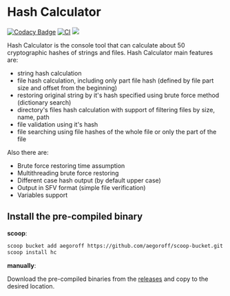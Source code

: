 Hash Calculator
======
[![Codacy Badge](https://api.codacy.com/project/badge/Grade/0d8224be8eac4324b81f8846c6b14161)](https://app.codacy.com/manual/egoroff/hc?utm_source=github.com&utm_medium=referral&utm_content=aegoroff/hc&utm_campaign=Badge_Grade_Dashboard)
[![CI](https://github.com/aegoroff/hc/actions/workflows/ci.yml/badge.svg)](https://github.com/aegoroff/hc/actions/workflows/ci.yml)
[![](https://tokei.rs/b1/github/aegoroff/hc)](https://github.com/aegoroff/hc)

Hash Calculator is the console tool that can calculate about 50 cryptographic hashes of strings and files. Hash Calculator main features are:

- string hash calculation
- file hash calculation, including only part file hash (defined by file part size and offset from the beginning)
- restoring original string by it's hash specified using brute force method (dictionary search)
- directory's files hash calculation with support of filtering files by size, name, path
- file validation using it's hash
- file searching using file hashes of the whole file or only the part of the file

Also there are:

- Brute force restoring time assumption
- Multithreading brute force restoring
- Different case hash output (by default upper case)
- Output in SFV format (simple file verification)
- Variables support

## Install the pre-compiled binary

**scoop**:

```sh
scoop bucket add aegoroff https://github.com/aegoroff/scoop-bucket.git
scoop install hc
```

**manually**:

Download the pre-compiled binaries from the [releases](https://github.com/aegoroff/hc/releases) and
copy to the desired location.